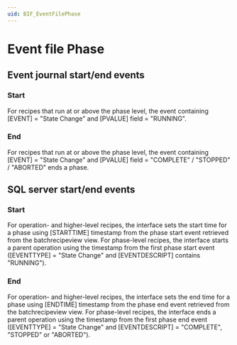 ```yaml
---
uid: BIF_EventFilePhase
---
```


# Event file Phase

## Event journal start/end events

### Start

For recipes that run at or above the phase level, the event containing [EVENT] = "State Change" and [PVALUE] field = "RUNNING".

### End

For recipes that run at or above the phase level, the event containing [EVENT] = "State Change" and [PVALUE] field = "COMPLETE" / "STOPPED" / "ABORTED" ends a phase.

## SQL server start/end events

### Start

For operation- and higher-level recipes, the interface sets the start time for a phase using [STARTTIME] timestamp from the phase start event retrieved from the batchrecipeview view. For phase-level recipes, the interface starts a parent operation using the timestamp from the first phase start event ([EVENTTYPE] = "State Change" and [EVENTDESCRIPT] contains "RUNNING").

### End

For operation- and higher-level recipes, the interface sets the end time for a phase using [ENDTIME] timestamp from the phase end event retrieved from the batchrecipeview view. For phase-level recipes, the interface ends a parent operation using the timestamp from the first phase end event ([EVENTTYPE] = "State Change" and [EVENTDESCRIPT] = "COMPLETE", "STOPPED" or "ABORTED").
